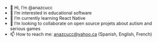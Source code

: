 - 👋 Hi, I’m @anazcucc 
- 👀 I’m interested in educational software
- 🌱 I’m currently learning React Native
- 💞️ I’m looking to collaborate on open source projets about autism and serious games
- 📫 How to reach me:  anazcucc@yahoo.ca  (Spanish, English, French)

<!---
anazcucc/anazcucc is a ✨ special ✨ repository because its `README.md` (this file) appears on your GitHub profile.
You can click the Preview link to take a look at your changes.
--->
